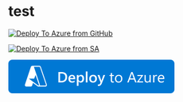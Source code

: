 # test

[![Deploy To Azure from GitHub](https://aka.ms/deploytoazurebutton?sanitize=true)](https://portal.azure.com/#create/Microsoft.Template/uri/https%3A%2F%2Fraw.githubusercontent.com%2Fkmatsumaru%2Ftest%2Fmain%2Fazuredeploy.json)

[![Deploy To Azure from SA](https://aka.ms/deploytoazurebutton)](https://portal.azure.com/#create/Microsoft.Template/uri/https%3A%2F%2Fkmatsumrusa2177.blob.core.windows.net%2Ftest%2Fazuredeploy.json)

[![Deploy To Azure](https://raw.githubusercontent.com/Azure/azure-quickstart-templates/master/1-CONTRIBUTION-GUIDE/images/deploytoazure.svg?sanitize=true)](https://portal.azure.com/#create/Microsoft.Template/uri/https%3A%2F%2Fraw.githubusercontent.com%2FAzure%2Fazure-quickstart-templates%2Fmaster%2Fquickstarts%2Fmicrosoft.storage%2Fstorage-account-create%2Fazuredeploy.json)
